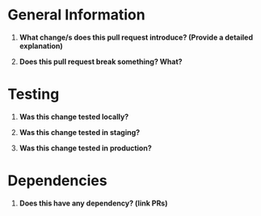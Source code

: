# General Information

1. **What change/s does this pull request introduce? (Provide a detailed explanation)**

2. **Does this pull request break something? What?**

# Testing

1. **Was this change tested locally?**

2. **Was this change tested in staging?**

3. **Was this change tested in production?**

# Dependencies

1. **Does this have any dependency? (link PRs)**
